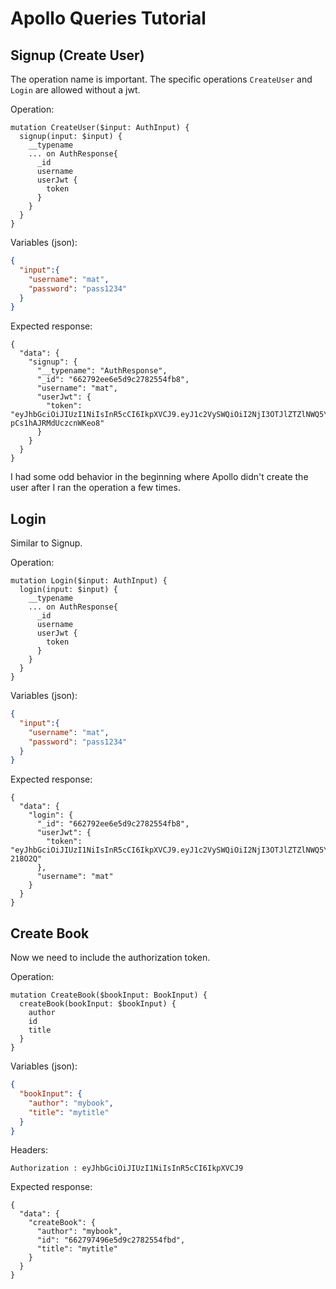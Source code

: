 # Apollo Queries Tutorial

## Signup (Create User)

The operation name is important. The specific operations `CreateUser` and `Login` are allowed without a jwt.

Operation:

```
mutation CreateUser($input: AuthInput) {
  signup(input: $input) {
    __typename
    ... on AuthResponse{
      _id
      username
      userJwt {
        token
      }
    }
  }
}
```

Variables (json):


```json
{
  "input":{
    "username": "mat",
    "password": "pass1234"
  }
}
```

Expected response:

```
{
  "data": {
    "signup": {
      "__typename": "AuthResponse",
      "_id": "662792ee6e5d9c2782554fb8",
      "username": "mat",
      "userJwt": {
        "token": "eyJhbGciOiJIUzI1NiIsInR5cCI6IkpXVCJ9.eyJ1c2VySWQiOiI2NjI3OTJlZTZlNWQ5YzI3ODI1NTRmYjgiLCJ1c2VybmFtZSI6Im1hdCIsImlhdCI6MTcxMzg2OTU1MCwiZXhwIjoxNzEzODczMTUwfQ.rslMFegk2fa3zVvbVZrvK3-pCs1hAJRMdUczcnWKeo8"
      }
    }
  }
}
```

I had some odd behavior in the beginning where Apollo didn't create the user after I ran the operation a few times.

## Login

Similar to Signup.

Operation:

```
mutation Login($input: AuthInput) {
  login(input: $input) {
    __typename
    ... on AuthResponse{
      _id
      username
      userJwt {
        token
      }
    }
  }
}
```

Variables (json):


```json
{
  "input":{
    "username": "mat",
    "password": "pass1234"
  }
}
```

Expected response:

```
{
  "data": {
    "login": {
      "_id": "662792ee6e5d9c2782554fb8",
      "userJwt": {
        "token": "eyJhbGciOiJIUzI1NiIsInR5cCI6IkpXVCJ9.eyJ1c2VySWQiOiI2NjI3OTJlZTZlNWQ5YzI3ODI1NTRmYjgiLCJ1c2VybmFtZSI6Im1hdCIsImlhdCI6MTcxMzg3MDM0MiwiZXhwIjoxNzEzODczOTQyfQ.bhtgZgwLdXWCCTmYaf4rHrfl0mpWiZZt7IJC-218O2Q"
      },
      "username": "mat"
    }
  }
}
```

## Create Book

Now we need to include the authorization token.

Operation:

```
mutation CreateBook($bookInput: BookInput) {
  createBook(bookInput: $bookInput) {
    author
    id
    title
  }
}
```

Variables (json):


```json
{
  "bookInput": {
    "author": "mybook",
    "title": "mytitle"
  }
}
```

Headers:

```
Authorization : eyJhbGciOiJIUzI1NiIsInR5cCI6IkpXVCJ9
```

Expected response:

```
{
  "data": {
    "createBook": {
      "author": "mybook",
      "id": "662797496e5d9c2782554fbd",
      "title": "mytitle"
    }
  }
}
```